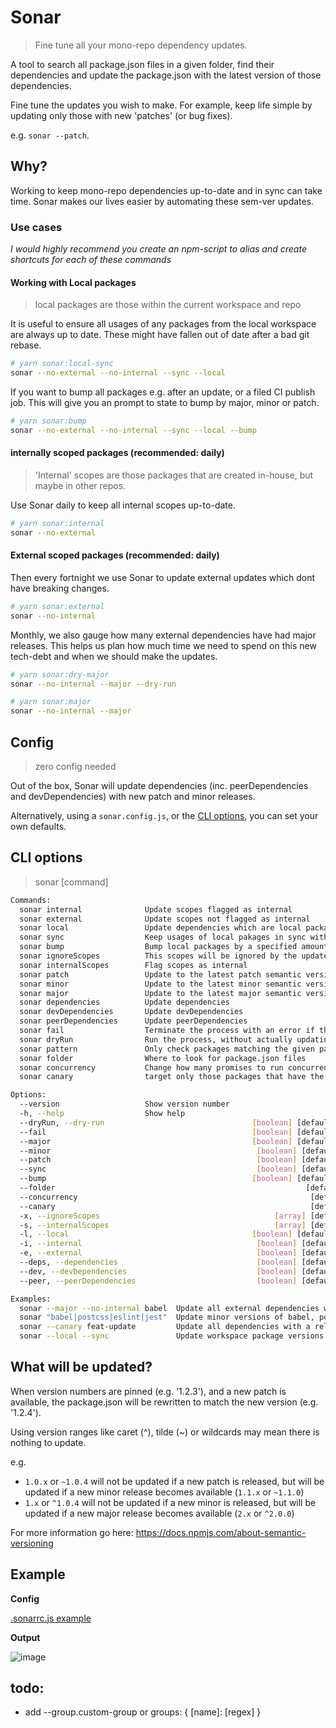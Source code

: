# Sonar

> Fine tune all your mono-repo dependency updates.

A tool to search all package.json files in a given folder,
find their dependencies and update the package.json with the latest version of those dependencies.

Fine tune the updates you wish to make. For example, keep life simple by updating only those with new 'patches' (or bug fixes).

e.g. `sonar --patch`.

## Why?

Working to keep mono-repo dependencies up-to-date and in sync can take time.
Sonar makes our lives easier by automating these sem-ver updates.

### Use cases

_I would highly recommend you create an npm-script to alias and create shortcuts for each of these commands_

#### Working with Local packages

> local packages are those within the current workspace and repo

It is useful to ensure all usages of any packages from the local workspace are always up to date. These might have fallen out of date after a bad git rebase.

```sh
# yarn sonar:local-sync
sonar --no-external --no-internal --sync --local
```

If you want to bump all packages e.g. after an update, or a filed CI publish job. This will give you an prompt to state to bump by major, minor or patch.

```sh
# yarn sonar:bump
sonar --no-external --no-internal --sync --local --bump
```

#### internally scoped packages (recommended: daily)

> 'Internal' scopes are those packages that are created in-house, but maybe in other repos.

Use Sonar daily to keep all internal scopes up-to-date.

```sh
# yarn sonar:internal
sonar --no-external
```

#### External scoped packages (recommended: daily)

Then every fortnight we use Sonar to update external updates which dont have breaking changes.

```sh
# yarn sonar:external
sonar --no-internal
```

Monthly, we also gauge how many external dependencies have had major releases. This helps us plan how much time we need to spend on this new tech-debt and when we should make the updates.

```sh
# yarn sonar:dry-major
sonar --no-internal --major --dry-run

# yarn sonar:major
sonar --no-internal --major
```

## Config

> zero config needed

Out of the box, Sonar will update dependencies (inc. peerDependencies and devDependencies) with new patch and minor releases.

Alternatively, using a `sonar.config.js`, or the [CLI options](#cli-options), you can set your own defaults.

## CLI options

> sonar [command]

```sh
Commands:
  sonar internal              Update scopes flagged as internal
  sonar external              Update scopes not flagged as internal
  sonar local                 Update dependencies which are local packages
  sonar sync                  Keep usages of local pakages in sync with the current versions
  sonar bump                  Bump local packages by a specified amount (major, minor or patch)
  sonar ignoreScopes          This scopes will be ignored by the updater
  sonar internalScopes        Flag scopes as internal
  sonar patch                 Update to the latest patch semantic version
  sonar minor                 Update to the latest minor semantic version
  sonar major                 Update to the latest major semantic version
  sonar dependencies          Update dependencies
  sonar devDependencies       Update devDependencies
  sonar peerDependencies      Update peerDependencies
  sonar fail                  Terminate the process with an error if there are out of date packages
  sonar dryRun                Run the process, without actually updating any files
  sonar pattern               Only check packages matching the given pattern
  sonar folder                Where to look for package.json files
  sonar concurrency           Change how many promises to run concurrently
  sonar canary                target only those packages that have the specified carnary release

Options:
  --version                   Show version number                      [boolean]
  -h, --help                  Show help                                [boolean]
  --dryRun, --dry-run                                 [boolean] [default: false]
  --fail                                              [boolean] [default: false]
  --major                                             [boolean] [default: false]
  --minor                                              [boolean] [default: true]
  --patch                                              [boolean] [default: true]
  --sync                                               [boolean] [default: true]
  --bump                                              [boolean] [default: false]
  --folder                                                        [default: "."]
  --concurrency                                                    [default: 10]
  --canary                                                         [default: ""]
  -x, --ignoreScopes                                       [array] [default: []]
  -s, --internalScopes                                     [array] [default: []]
  -l, --local                                         [boolean] [default: false]
  -i, --internal                                       [boolean] [default: true]
  -e, --external                                       [boolean] [default: true]
  --deps, --dependencies                               [boolean] [default: true]
  --dev, --devDependencies                             [boolean] [default: true]
  --peer, --peerDependencies                           [boolean] [default: true]

Examples:
  sonar --major --no-internal babel  Update all external dependencies with a name containing babel
  sonar "babel|postcss|eslint|jest"  Update minor versions of babel, postcss, eslint and jest dependencies
  sonar --canary feat-update         Update all dependencies with a release containing feat-update
  sonar --local --sync               Update workspace package versions and ensure all useages are up-to-dae

```

## What will be updated?

When version numbers are pinned (e.g. '1.2.3'), and a new patch is available, the package.json will be rewritten to match the new version (e.g. '1.2.4').

Using version ranges like caret (^), tilde (~) or wildcards may mean there is nothing to update.

e.g.

- `1.0.x` or `~1.0.4` will not be updated if a new patch is released, but will be updated if a new minor release becomes available (`1.1.x` or `~1.1.0`)
- `1.x` or `^1.0.4` will not be updated if a new minor is released, but will be updated if a new major release becomes available (`2.x` or `^2.0.0`)

For more information go here: https://docs.npmjs.com/about-semantic-versioning

## Example

**Config**

[.sonarrc.js example](.sonarrc.example.js)

**Output**

![image](https://user-images.githubusercontent.com/1727939/75665226-bff54600-5c6b-11ea-8ee1-69885ea0c11d.png)

## todo:

- add --group.custom-group or groups: { [name]: [regex] }
